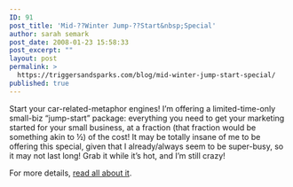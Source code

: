 ```yaml
---
ID: 91
post_title: 'Mid-??Winter Jump-??Start&nbsp;Special'
author: sarah semark
post_date: 2008-01-23 15:58:33
post_excerpt: ""
layout: post
permalink: >
  https://triggersandsparks.com/blog/mid-winter-jump-start-special/
published: true
---
```

<p>Start your car-related-metaphor engines! I&rsquo;m offering a limited-time-only small-biz &ldquo;jump-start&rdquo; package: everything you need to get your marketing started for your small business, at a fraction (that fraction would be something akin to &frac12;) of the cost! It may be totally insane of me to be offering this special, given that I already/always seem to be super-busy, so it may not last long! Grab it while it&rsquo;s hot, and I&rsquo;m still crazy!</p>

<p>For more details, <a href="http://startup.triggersandsparks.com">read all about it</a>.</p>